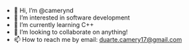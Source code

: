 - 👋 Hi, I’m @camerynd
- 👀 I’m interested in software development
- 🌱 I’m currently learning C++
- 💞️ I’m looking to collaborate on anything!
- 📫 How to reach me by email: duarte.camery17@gmail.com
